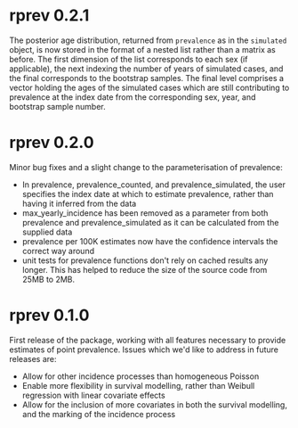 # rprev 0.2.1

The posterior age distribution, returned from `prevalence` as in the `simulated` object, is now stored in the format of a nested list rather than a matrix as before. The first dimension of the list corresponds to each sex (if applicable), the next indexing the number of years of simulated cases, and the final corresponds to the bootstrap samples. The final level comprises a vector holding the ages of the simulated cases which are still contributing to prevalence at the index date from the corresponding sex, year, and bootstrap sample number.

# rprev 0.2.0

Minor bug fixes and a slight change to the parameterisation of prevalence:

  - In prevalence, prevalence_counted, and prevalence_simulated, the user specifies the index date at which to estimate prevalence, rather than having it inferred from the data
  - max_yearly_incidence has been removed as a parameter from both prevalence and prevalence_simulated as it can be calculated from the supplied data
  - prevalence per 100K estimates now have the confidence intervals the correct way around
  - unit tests for prevalence functions don't rely on cached results any longer. This has helped to reduce the size of the source code from 25MB to 2MB.
  
# rprev 0.1.0

First release of the package, working with all features necessary to provide estimates of point prevalence. Issues which we'd like to address in future releases are:

  - Allow for other incidence processes than homogeneous Poisson
  - Enable more flexibility in survival modelling, rather than Weibull regression with linear covariate effects
  - Allow for the inclusion of more covariates in both the survival modelling, and the marking of the incidence process
